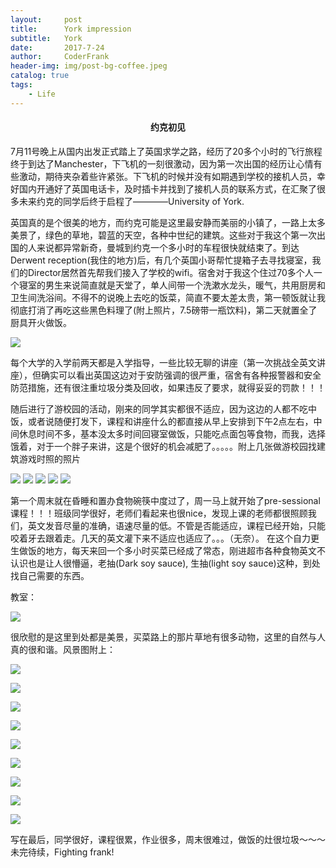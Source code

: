 ```yaml
---
layout:     post
title:      York impression
subtitle:   York
date:       2017-7-24
author:     CoderFrank	
header-img: img/post-bg-coffee.jpeg
catalog: true
tags:
    - Life
---
```



#### <center>约克初见</center>

7月11号晚上从国内出发正式踏上了英国求学之路，经历了20多个小时的飞行旅程终于到达了Manchester，下飞机的一刻很激动，因为第一次出国的经历让心情有些激动，期待夹杂着些许紧张。下飞机的时候并没有如期遇到学校的接机人员，幸好国内开通好了英国电话卡，及时插卡并找到了接机人员的联系方式，在汇聚了很多未来约克的同学后终于启程了————University of York.

英国真的是个很美的地方，而约克可能是这里最安静而美丽的小镇了，一路上太多美景了，绿色的草地，碧蓝的天空，各种中世纪的建筑。这些对于我这个第一次出国的人来说都异常新奇，曼城到约克一个多小时的车程很快就结束了。到达Derwent reception(我住的地方)后，有几个英国小哥帮忙提箱子去寻找寝室，我们的Director居然首先帮我们接入了学校的wifi。宿舍对于我这个住过70多个人一个寝室的男生来说简直就是天堂了，单人间带一个洗漱水龙头，暖气，共用厨房和卫生间洗浴间。不得不的说晚上去吃的饭菜，简直不要太差太贵，第一顿饭就让我彻底打消了再吃这些黑色料理了(附上照片，7.5磅带一瓶饮料)，第二天就置全了厨具开火做饭。

![](http://ofmzs1ffp.bkt.clouddn.com/2017-07-12_19-02-12.jpg)

每个大学的入学前两天都是入学指导，一些比较无聊的讲座（第一次挑战全英文讲座），但确实可以看出英国这边对于安防强调的很严重，宿舍有各种报警器和安全防范措施，还有很注重垃圾分类及回收，如果违反了要求，就得妥妥的罚款！！！

随后进行了游校园的活动，刚来的同学其实都很不适应，因为这边的人都不吃中饭，或者说随便打发下，课程和讲座什么的都直接从早上安排到下午2点左右，中间休息时间不多，基本没太多时间回寝室做饭，只能吃点面包等食物，而我，选择饿着，对于一个胖子来讲，这是个很好的机会减肥了。。。。。附上几张做游校园找建筑游戏时照的照片

![](http://ofmzs1ffp.bkt.clouddn.com/2017-07-24_23-13-47.jpg)
![](http://ofmzs1ffp.bkt.clouddn.com/2017-07-24_23-13-25.jpg)
![](http://ofmzs1ffp.bkt.clouddn.com/2017-07-24_23-13-51.jpg)
![](http://ofmzs1ffp.bkt.clouddn.com/2017-07-24_23-13-39.jpg)
![](http://ofmzs1ffp.bkt.clouddn.com/2017-07-24_23-13-56.jpg)

第一个周末就在昏睡和置办食物碗筷中度过了，周一马上就开始了pre-sessional课程！！！班级同学很好，老师们看起来也很nice，发现上课的老师都很照顾我们，英文发音尽量的准确，语速尽量的低。不管是否能适应，课程已经开始，只能咬着牙去跟着走。几天的英文灌下来不适应也适应了。。。（无奈）。 在这个自力更生做饭的地方，每天来回一个多小时买菜已经成了常态，刚进超市各种食物英文不认识也是让人很懵逼，老抽(Dark soy sauce), 生抽(light soy sauce)这种，到处找自己需要的东西。

教室：

![](http://ofmzs1ffp.bkt.clouddn.com/2017-07-18_08-58-43.jpg)

很欣慰的是这里到处都是美景，买菜路上的那片草地有很多动物，这里的自然与人真的很和谐。风景图附上：

![](http://ofmzs1ffp.bkt.clouddn.com/2017-07-12_21-23-03.jpg)

![](http://ofmzs1ffp.bkt.clouddn.com/2017-07-19_15-55-44.jpg)

![](http://ofmzs1ffp.bkt.clouddn.com/2017-07-15_15-59-55.jpg)

![](http://ofmzs1ffp.bkt.clouddn.com/2017-07-23_08-41-48.jpg)

![](http://ofmzs1ffp.bkt.clouddn.com/2017-07-12_19-58-48.jpg)

![](http://ofmzs1ffp.bkt.clouddn.com/2017-07-22_18-36-46.jpg)

![](http://ofmzs1ffp.bkt.clouddn.com/2017-07-23_08-42-36.jpg)

![](http://ofmzs1ffp.bkt.clouddn.com/2017-07-12_21-18-12.jpg)

![](http://ofmzs1ffp.bkt.clouddn.com/2017-07-23_08-35-23.jpg)

写在最后，同学很好，课程很累，作业很多，周末很难过，做饭的灶很垃圾～～～未完待续，Fighting frank!